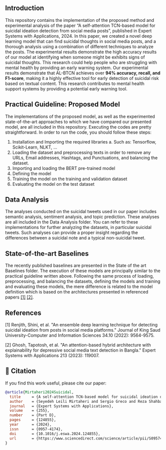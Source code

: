## Introduction
This repository contains the implementation of the proposed method and experimental analysis of the paper “A self-attention TCN-based model for suicidal ideation detection from social media posts”, published in Expert Systems with Applications, 2024. 
In this paper, we created a novel deep learning model that can find suicidal thoughts in social media posts, and a thorough analysis using a combination of different techniques to analyze the posts. The experimental results demonstrate the high accuracy results of our model at identifying when someone might be exhibits signs of suicidal thoughts. This research could help people who are struggling with mental health by providing an early warning system. 
Our experimental results demonstrate that AL-BTCN achieves over **94% accuracy, recall, and F1-score**, making it a highly effective tool for early detection of suicidal risk based on textual content. This research contributes to mental health support systems by providing a potential early warning tool.


## Practical Guideline: Proposed Model
The implementations of the proposed model, as well as the experimented state-of-the-art approaches to which we have compared our presented model, are all included in this repository. 
Executing the codes are pretty straightforward. In order to run the code, you should follow these steps:
1)	Installation and Importing the required libraries
a.	Such as: Tensorflow, Scikit-Learn, NLKT, …
2)	Loading the dataset and preprocessing texts in order to remove any URLs, Email addresses, Hashtags, and Punctuations, and balancing the dataset.
3)	Importing and loading the BERT pre-trained model
4)	Defining the model
5)	Training the model on the training and validation dataset
6)	Evaluating the model on the test dataset

## Data Analysis
The analyses conducted on the suicidal tweets used in our paper includes semantic analysis, sentiment analysis, and topic prediction. These analyses are all included in the Data Analysis folder. You can refer to these implementations for further analyzing the datasets, in particular suicidal tweets. Such analyses can provide a proper insight regarding the differences between a suicidal note and a typical non-suicidal tweet. 

## State-of-the-art Baselines
The recently published baselines are presented in the State of the art Baselines folder. The execution of these models are principally similar to the practical guideline written above. Following the same process of loading, preprocessing, and balancing the datasets, defining the models and training and evaluating these models, the mere difference is related to the model definition which is based on the architectures presented in referenced papers [[1]](#1) [[2]](#2). 

## References
<a id="1">[1]</a> 
Renjith, Shini, et al. "An ensemble deep learning technique for detecting suicidal ideation from posts in social media platforms." Journal of King Saud University-Computer and Information Sciences 34.10 (2022): 9564-9575.

<a id="2">[2]</a> 
Ghosh, Tapotosh, et al. "An attention-based hybrid architecture with explainability for depressive social media text detection in Bangla." Expert Systems with Applications 213 (2023): 119007.



## 📄 Citation

If you find this work useful, please cite our paper:

```bibtex
@article{Mirtaheri2024Suicidal,
  title     = {A self-attention TCN-based model for suicidal ideation detection from social media posts},
  author    = {Seyedeh Leili Mirtaheri and Sergio Greco and Reza Shahbazian},
  journal   = {Expert Systems with Applications},
  volume    = {255},
  number    = {Part D},
  pages     = {124855},
  year      = {2024},
  issn      = {0957-4174},
  doi       = {10.1016/j.eswa.2024.124855},
  url       = {https://www.sciencedirect.com/science/article/pii/S0957417424017226}
}
```
